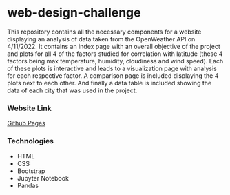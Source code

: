 # web-design-challenge
This repository contains all the necessary components for a website displaying an analysis of data taken from the OpenWeather API on 4/11/2022. It contains an index page with an overall objective of the project and plots for all 4 of the factors studied for correlation with latitude (these 4 factors being max temperature, humidity, cloudiness and wind speed). Each of these plots is interactive and leads to a visualization page with analysis for each respective factor. A comparison page is included displaying the 4 plots next to each other. And finally a data table is included showing the data of each city that was used in the project.

### Website Link
[Github Pages](https://colebarnes7.github.io/web-design-challenge/)

### Technologies
* HTML
* CSS
* Bootstrap
* Jupyter Notebook
* Pandas